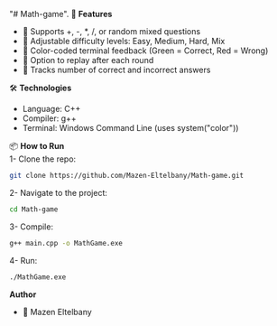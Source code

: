 "# Math-game". 
🚀 **Features**
- 🧮 Supports +, -, *, /, or random mixed questions
- 🎯 Adjustable difficulty levels: Easy, Medium, Hard, Mix
- 🎨 Color-coded terminal feedback (Green = Correct, Red = Wrong)
- 🔄 Option to replay after each round
- 🧠 Tracks number of correct and incorrect answers

🛠️ **Technologies**
- Language: C++
- Compiler: g++
- Terminal: Windows Command Line (uses system("color"))

📦 **How to Run**<br> 
1- Clone the repo:
```bash
git clone https://github.com/Mazen-Eltelbany/Math-game.git
```
2- Navigate to the project:
```bash
cd Math-game
```
3- Compile:
```bash
g++ main.cpp -o MathGame.exe
```
4- Run:
```bash
./MathGame.exe
```
**Author**
- 👤 Mazen Eltelbany
